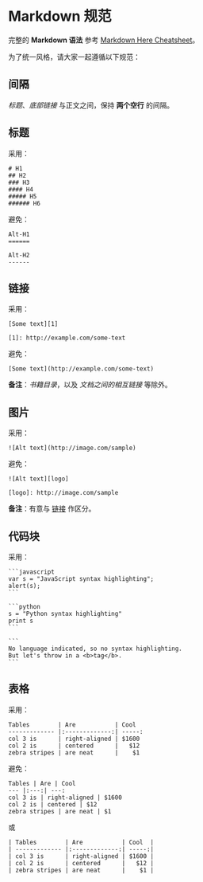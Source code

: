 # Markdown 规范

完整的 **Markdown 语法** 参考 [Markdown Here Cheatsheet][1]。


为了统一风格，请大家一起遵循以下规范：


## 间隔

*标题*、*底部链接* 与正文之间，保持 **两个空行** 的间隔。


## 标题

采用：

    # H1
    ## H2
    ### H3
    #### H4
    ##### H5
    ###### H6

避免：

    Alt-H1
    ======

    Alt-H2
    ------


## 链接

采用：

    [Some text][1]

    [1]: http://example.com/some-text

避免：

    [Some text](http://example.com/some-text)

**备注**：*书籍目录*，以及 *文档之间的相互链接* 等除外。


## 图片

采用：

    ![Alt text](http://image.com/sample)

避免：

    ![Alt text][logo]

    [logo]: http://image.com/sample

**备注**：有意与 [链接](#链接) 作区分。


## 代码块

采用：

    ```javascript
    var s = "JavaScript syntax highlighting";
    alert(s);
    ```

    ```python
    s = "Python syntax highlighting"
    print s
    ```

    ```
    No language indicated, so no syntax highlighting.
    But let's throw in a <b>tag</b>.
    ```


## 表格

采用：

```
Tables        | Are           | Cool
------------- |:-------------:| -----:
col 3 is      | right-aligned | $1600
col 2 is      | centered      |   $12
zebra stripes | are neat      |    $1
```

避免：

```
Tables | Are | Cool
--- |:---:| ---:
col 3 is | right-aligned | $1600
col 2 is | centered | $12
zebra stripes | are neat | $1
```

或

```
| Tables        | Are           | Cool  |
| ------------- |:-------------:| -----:|
| col 3 is      | right-aligned | $1600 |
| col 2 is      | centered      |   $12 |
| zebra stripes | are neat      |    $1 |
```


[1]: https://github.com/adam-p/markdown-here/wiki/Markdown-Here-Cheatsheet
